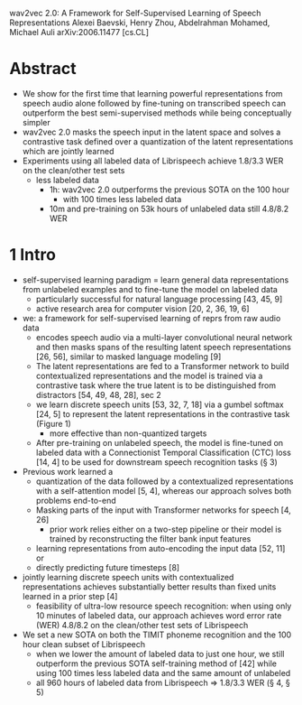 wav2vec 2.0: A Framework for Self-Supervised Learning of Speech Representations
Alexei Baevski, Henry Zhou, Abdelrahman Mohamed, Michael Auli
arXiv:2006.11477 [cs.CL]

# Abstract

* We show for the first time that
  learning powerful representations from speech audio alone
  followed by fine-tuning on transcribed speech can
  outperform the best semi-supervised methods while being conceptually simpler
* wav2vec 2.0 masks the speech input in the latent space and solves a
  contrastive task defined over a quantization of the latent representations
  which are jointly learned
* Experiments using all labeled data of Librispeech achieve
  1.8/3.3 WER on the clean/other test sets
  * less labeled data
    * 1h: wav2vec 2.0 outperforms the previous SOTA on the 100 hour
      * with 100 times less labeled data
    * 10m and pre-training on 53k hours of unlabeled data still 4.8/8.2 WER

# 1 Intro

* self-supervised learning paradigm = learn general data representations from
  unlabeled examples and to fine-tune the model on labeled data
  * particularly successful for natural language processing [43, 45, 9]
  * active research area for computer vision [20, 2, 36, 19, 6]
* we: a framework for self-supervised learning of reprs from raw audio data
  * encodes speech audio via a multi-layer convolutional neural network and
    then masks spans of the resulting latent speech representations [26, 56],
    similar to masked language modeling [9]
  * The latent representations are fed to a Transformer network to build
    contextualized representations and the model is
    trained via a contrastive task where
    the true latent is to be distinguished from distractors [54, 49, 48, 28],
    sec 2
  * we learn discrete speech units [53, 32, 7, 18] via a gumbel softmax [24, 5]
    to represent the latent representations in the contrastive task (Figure 1)
    * more effective than non-quantized targets
  * After pre-training on unlabeled speech, the model is
    fine-tuned on labeled data with a Connectionist Temporal Classification
    (CTC) loss [14, 4] to be used for downstream speech recognition tasks (§ 3)
* Previous work learned a
  * quantization of the data followed by a contextualized representations with
    a self-attention model [5, 4], whereas
    our approach solves both problems end-to-end
  * Masking parts of the input with Transformer networks for speech [4, 26]
    * prior work relies either on a two-step pipeline or
      their model is trained by reconstructing the filter bank input features
  * learning representations from auto-encoding the input data [52, 11] or
  * directly predicting future timesteps [8]
* jointly learning discrete speech units with contextualized representations
  achieves substantially better results than fixed units learned in a prior
  step [4]
  * feasibility of ultra-low resource speech recognition: when using only 10
    minutes of labeled data, our approach achieves word error rate (WER)
    4.8/8.2 on the clean/other test sets of Librispeech
* We set a new SOTA on both the
  TIMIT phoneme recognition and the 100 hour clean subset of Librispeech
  * when we lower the amount of labeled data to just one hour, we still
    outperform the previous SOTA self-training method of [42]
    while using 100 times less labeled data and the same amount of unlabeled
  * all 960 hours of labeled data from Librispeech => 1.8/3.3 WER (§ 4, § 5)
